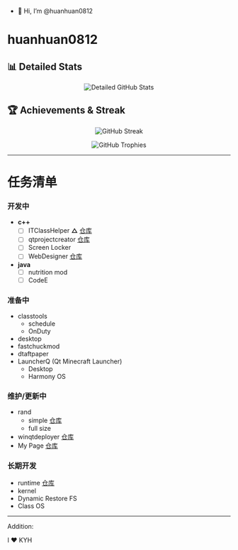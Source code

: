 - 👋 Hi, I’m @huanhuan0812

# huanhuan0812

## 📊 Detailed Stats

<div align="center">
  
![Detailed GitHub Stats](https://github-readme-stats.vercel.app/api?username=huanhuan0812&show_icons=true&count_private=true&include_all_commits=true&hide=prs,issues&hide_border=true&theme=default)

</div>

## 🏆 Achievements & Streak

<div align="center">
  
![GitHub Streak](https://github-readme-streak-stats.herokuapp.com/?user=huanhuan0812&theme=default&hide_border=true)

![GitHub Trophies](https://github-profile-trophy.vercel.app/?username=huanhuan0812&theme=light&no-frame=true&row=1&column=6)

</div>

---
# 任务清单
### 开发中
- **c++**
  - [ ] ITClassHelper   **△** 
  [仓库](https://github.com/huanhuan0812/classtools)
  - [ ] qtprojectcreator [仓库](https://github.com/huanhuan0812/qtprojectcreator)
  - [ ] Screen Locker
  - [ ] WebDesigner [仓库](https://github.com/huanhuan0812/WebDesigner)
 - **java**
   - [ ] nutrition mod
   - [ ] CodeE
### 准备中
  - classtools
    - schedule
    - OnDuty
  - desktop
  - fastchuckmod
  - dtaftpaper
  - LauncherQ (Qt Minecraft Launcher)
    - Desktop
    - Harmony OS
### 维护/更新中
  - rand
    - simple [仓库](https://github.com/huanhuan0812/rand-simple)
    - full size
  - winqtdeployer [仓库](https://github.com/huanhuan0812/winqtdeployer)
  - My Page
    [仓库](https://github.com/huanhuan0812/huanhuan0812.github.io)
### 长期开发
  - runtime
  [仓库](https://github.com/huanhuan0812/runtime1)
  - kernel
  - Dynamic Restore FS
  - Class OS
---
Addition:

I :heart: KYH
